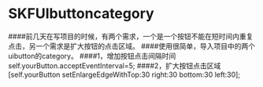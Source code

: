 # SKFUIbuttoncategory
####前几天在写项目的时候，有两个需求，一个是一个按钮不能在短时间内重复点击，另一个需求是扩大按钮的点击区域。
####使用很简单，导入项目中的两个uibutton的category。
####1，增加按钮点击间隔时间
    self.yourButton.acceptEventInterval=5;
####2，扩大按钮点击区域
     [self.yourButton setEnlargeEdgeWithTop:30 right:30 bottom:30 left:30];
